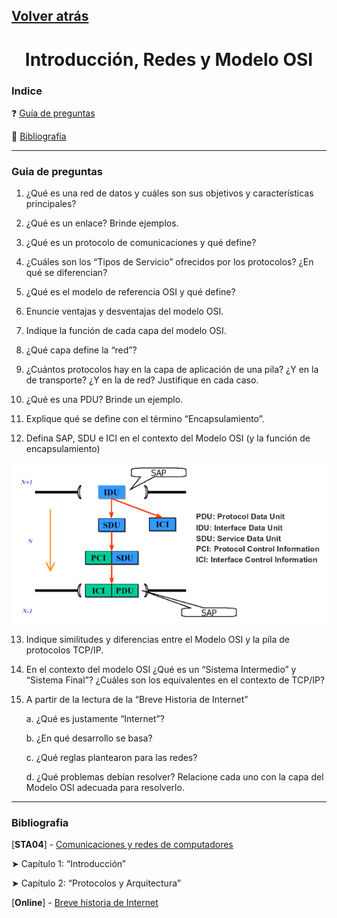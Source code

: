 ## [Volver atrás](../readme.md)

<div align="center">
<h1>Introducción, Redes y Modelo OSI</h1>
</div>

### Indice

❓ [Guía de preguntas](#guia-de-preguntas)

📖 [Bibliografía](#bibliografia)

---

### Guia de preguntas

1. ¿Qué es una red de datos y cuáles son sus objetivos y características principales?

2. ¿Qué es un enlace? Brinde ejemplos.

3. ¿Qué es un protocolo de comunicaciones y qué define?

4. ¿Cuáles son los “Tipos de Servicio” ofrecidos por los protocolos? ¿En qué se diferencian?

5. ¿Qué es el modelo de referencia OSI y qué define?

6. Enuncie ventajas y desventajas del modelo OSI.

7. Indique la función de cada capa del modelo OSI.

8. ¿Qué capa define la “red”?

9. ¿Cuántos protocolos hay en la capa de aplicación de una pila? ¿Y en la de transporte? ¿Y en la de red? Justifique en cada caso.

10. ¿Qué es una PDU? Brinde un ejemplo.

11. Explique qué se define con el término “Encapsulamiento”.

12. Defina SAP, SDU e ICI en el contexto del Modelo OSI (y la función de encapsulamiento)

<div align="center">

![01_sap.png](/teoria/imagenes/01_sap.png)

</div>

13. Indique similitudes y diferencias entre el Modelo OSI y la pila de protocolos TCP/IP.

14. En el contexto del modelo OSI ¿Qué es un “Sistema Intermedio” y “Sistema Final”? ¿Cuáles son los equivalentes en el contexto de TCP/IP?

15. A partir de la lectura de la “Breve Historia de Internet”

    a. ¿Qué es justamente “Internet”?

    b. ¿En qué desarrollo se basa?

    c. ¿Qué reglas plantearon para las redes?

    d. ¿Qué problemas debían resolver? Relacione cada uno con la capa del Modelo OSI adecuada para resolverlo.

---

### Bibliografia

[**STA04**] - [Comunicaciones y redes de computadores](../libros/STA04.pdf)

➤ Capítulo 1: “Introducción”

➤ Capítulo 2: “Protocolos y Arquitectura”

[**Online**] - [Breve historia de Internet](https://www.internetsociety.org/es/internet/history-internet/brief-history-internet/)

